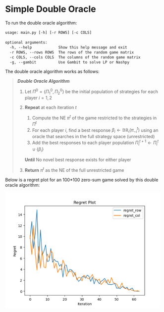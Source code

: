 # Simple Double Oracle

To run the double oracle algorithm:

```
usage: main.py [-h] [-r ROWS] [-c COLS]

optional arguments:
  -h, --help            Show this help message and exit
  -r ROWS, --rows ROWS  The rows of the random game matrix
  -c COLS, --cols COLS  The columns of the random game matrix
  -g, --gambit          Use Gambit to solve LP or Nashpy
```

The double oracle algorithm works as follows:

>***Double Oracle Algorithm***
>1. Let $\Pi^0 = \{\Pi^0_1, \Pi^0_2\}$ be the initial population of strategies for each player $i=1,2$
>2. **Repeat** at each iteration $t$
>    1. Compute the NE $\pi^t$ of the game restricted to the strategies in $\Pi^t$
>    2. For each player $i$, find a best response $\beta_i \leftarrow \mathbb{BR}_ i(\pi^t_{-i})$ using an oracle that searches in the full strategy space (unrestricted)
>    3. Add the best responses to each player population $\Pi^{t+1}_i \leftarrow \Pi^t_i \cup \{\beta_i\}$
>
>    **Until** No novel best response exists for either player
>3. **Return** $\pi^t$ as the NE of the full unrestricted game

Below is a regret plot for an 100*100 zero-sum game solved by this double oracle algorithm:

<img src="plots/Figure_1.png" width="500px">
